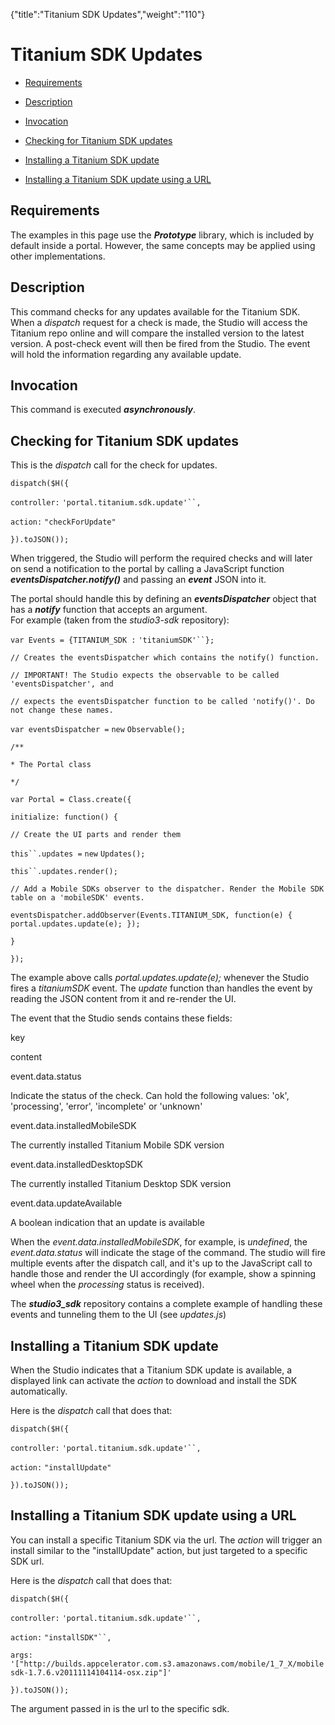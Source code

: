{"title":"Titanium SDK Updates","weight":"110"} 

# Titanium SDK Updates

*   [Requirements](#Requirements)
    
*   [Description](#Description)
    
*   [Invocation](#Invocation)
    
*   [Checking for Titanium SDK updates](#CheckingforTitaniumSDKupdates)
    
*   [Installing a Titanium SDK update](#InstallingaTitaniumSDKupdate)
    
*   [Installing a Titanium SDK update using a URL](#InstallingaTitaniumSDKupdateusingaURL)
    

## Requirements

The examples in this page use the **_Prototype_** library, which is included by default inside a portal. However, the same concepts may be applied using other implementations.

## Description

This command checks for any updates available for the Titanium SDK. When a _dispatch_ request for a check is made, the Studio will access the Titanium repo online and will compare the installed version to the latest version. A post-check event will then be fired from the Studio. The event will hold the information regarding any available update.

## Invocation

This command is executed **_asynchronously_**.

## Checking for Titanium SDK updates

This is the _dispatch_ call for the check for updates.

`dispatch($H({`

`controller:` `'portal.titanium.sdk.update'``,`

`action:` `"checkForUpdate"`

`}).toJSON());`

When triggered, the Studio will perform the required checks and will later on send a notification to the portal by calling a JavaScript function **_eventsDispatcher.notify()_** and passing an **_event_** JSON into it.

The portal should handle this by defining an **_eventsDispatcher_** object that has a **_notify_** function that accepts an argument.  
For example (taken from the _studio3-sdk_ repository):

`var Events = {TITANIUM_SDK :` `'titaniumSDK'``};`

`// Creates the eventsDispatcher which contains the notify() function.`

`// IMPORTANT! The Studio expects the observable to be called 'eventsDispatcher', and`

`// expects the eventsDispatcher function to be called 'notify()'. Do not change these names.`

`var eventsDispatcher =` `new` `Observable();`

`/**`

`* The Portal class`

`*/`

`var Portal = Class.create({`

`initialize: function() {`

`// Create the UI parts and render them`

`this``.updates =` `new` `Updates();`

`this``.updates.render();`

`// Add a Mobile SDKs observer to the dispatcher. Render the Mobile SDK table on a 'mobileSDK' events.`

`eventsDispatcher.addObserver(Events.TITANIUM_SDK, function(e) { portal.updates.update(e); });`

`}`

`});`

The example above calls _portal.updates.update(e);_ whenever the Studio fires a _titaniumSDK_ event. The _update_ function than handles the event by reading the JSON content from it and re-render the UI.

The event that the Studio sends contains these fields:

key

content

event.data.status

Indicate the status of the check. Can hold the following values: 'ok', 'processing', 'error', 'incomplete' or 'unknown'

event.data.installedMobileSDK

The currently installed Titanium Mobile SDK version

event.data.installedDesktopSDK

The currently installed Titanium Desktop SDK version

event.data.updateAvailable

A boolean indication that an update is available

When the _event.data.installedMobileSDK_, for example, is _undefined_, the _event.data.status_ will indicate the stage of the command. The studio will fire multiple events after the dispatch call, and it's up to the JavaScript call to handle those and render the UI accordingly (for example, show a spinning wheel when the _processing_ status is received).

The **_studio3\_sdk_** repository contains a complete example of handling these events and tunneling them to the UI (see _updates.js_)

## Installing a Titanium SDK update

When the Studio indicates that a Titanium SDK update is available, a displayed link can activate the _action_ to download and install the SDK automatically.

Here is the _dispatch_ call that does that:

`dispatch($H({`

`controller:` `'portal.titanium.sdk.update'``,`

`action:` `"installUpdate"`

`}).toJSON());`

## Installing a Titanium SDK update using a URL

You can install a specific Titanium SDK via the url. The _action_ will trigger an install similar to the "installUpdate" action, but just targeted to a specific SDK url.

Here is the _dispatch_ call that does that:

`dispatch($H({`

`controller:` `'portal.titanium.sdk.update'``,`

`action:` `"installSDK"``,`

`args:` `'["http://builds.appcelerator.com.s3.amazonaws.com/mobile/1_7_X/mobilesdk-1.7.6.v20111114104114-osx.zip"]'`

`}).toJSON());`

The argument passed in is the url to the specific sdk.